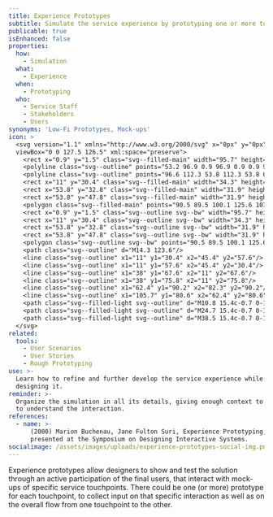 ```yaml
---
title: Experience Prototypes
subtitle: Simulate the service experience by prototyping one or more touchpoints.
publicable: true
isEnhanced: false
properties:
  how:
    - Simulation
  what:
    - Experience
  when:
    - Prototyping
  who:
    - Service Staff
    - Stakeholders
    - Users
synonyms: 'Low-Fi Prototypes, Mock-ups'
icon: >
  <svg version="1.1" xmlns="http://www.w3.org/2000/svg" x="0px" y="0px"
  viewBox="0 0 127.5 126.5" xml:space="preserve">
    <rect x="0.9" y="1.5" class="svg--filled-main" width="95.7" height="19.5"/>
    <polyline class="svg--outline" points="53.2 96.9 0.9 96.9 0.9 0.9 96.9 0.9 96.9 65.6 "/>
    <polyline class="svg--outline" points="96.6 112.3 53.8 112.3 53.8 66.6 117.5 66.6 117.5 96.8 "/>
    <rect x="11" y="30.4" class="svg--filled-main" width="34.3" height="27.2"/>
    <rect x="53.8" y="32.8" class="svg--filled-main" width="31.9" height="7.5"/>
    <rect x="53.8" y="47.8" class="svg--filled-main" width="31.9" height="7.5"/>
    <polygon class="svg--filled-main" points="90.5 89.5 100.1 125.6 107.3 114.4 117.4 124.6 125.5 116.4 115.4 106.3 126.6 99.2 "/>
    <rect x="0.9" y="1.5" class="svg--outline svg--bw" width="95.7" height="19.5"/>
    <rect x="11" y="30.4" class="svg--outline svg--bw" width="34.3" height="27.2"/>
    <rect x="53.8" y="32.8" class="svg--outline svg--bw" width="31.9" height="7.5"/>
    <rect x="53.8" y="47.8" class="svg--outline svg--bw" width="31.9" height="7.5"/>
    <polygon class="svg--outline svg--bw" points="90.5 89.5 100.1 125.6 107.3 114.4 117.4 124.6 125.5 116.4 115.4 106.3 126.6 99.2 "/>
    <path class="svg--outline" d="M14.3 123.6"/>
    <line class="svg--outline" x1="11" y1="30.4" x2="45.4" y2="57.6"/>
    <line class="svg--outline" x1="11" y1="57.6" x2="45.4" y2="30.4"/>
    <line class="svg--outline" x1="38" y1="67.6" x2="11" y2="67.6"/>
    <line class="svg--outline" x1="38" y1="75.8" x2="11" y2="75.8"/>
    <line class="svg--outline" x1="62.4" y1="90.2" x2="82.3" y2="90.2"/>
    <line class="svg--outline" x1="105.7" y1="80.6" x2="62.4" y2="80.6"/>
    <path class="svg--filled-light svg--outline" d="M10.8 15.4c-0.7 0-1.3-0.3-1.8-0.8 -0.1-0.1-0.2-0.2-0.3-0.4 -0.1-0.1-0.2-0.3-0.2-0.4 -0.1-0.2-0.1-0.3-0.2-0.5 0-0.2-0.1-0.3-0.1-0.5 0-0.7 0.3-1.3 0.8-1.8 0.7-0.7 1.8-0.9 2.8-0.6 0.3 0.1 0.6 0.3 0.8 0.6 0.5 0.5 0.7 1.1 0.7 1.8 0 0.2 0 0.3-0.1 0.5 0 0.2-0.1 0.3-0.1 0.5 -0.1 0.2-0.2 0.3-0.3 0.4 -0.1 0.2-0.2 0.3-0.3 0.4 -0.2 0.3-0.5 0.4-0.8 0.6C11.5 15.3 11.2 15.4 10.8 15.4z"/>
    <path class="svg--filled-light svg--outline" d="M24.7 15.4c-0.7 0-1.3-0.3-1.8-0.8 -0.1-0.1-0.2-0.2-0.3-0.4 -0.1-0.1-0.2-0.3-0.2-0.4 -0.1-0.2-0.1-0.3-0.2-0.5 0-0.2-0.1-0.3-0.1-0.5 0-0.7 0.3-1.3 0.8-1.8 0.7-0.7 1.8-0.9 2.8-0.6 0.3 0.1 0.6 0.3 0.8 0.6 0.5 0.5 0.7 1.1 0.7 1.8 0 0.2 0 0.3-0.1 0.5 0 0.2-0.1 0.3-0.1 0.5 -0.1 0.2-0.2 0.3-0.3 0.4 -0.1 0.2-0.2 0.3-0.3 0.4 -0.2 0.3-0.5 0.4-0.8 0.6C25.3 15.3 25 15.4 24.7 15.4z"/>
    <path class="svg--filled-light svg--outline" d="M38.5 15.4c-0.7 0-1.3-0.3-1.8-0.8 -0.1-0.1-0.2-0.2-0.3-0.4 -0.1-0.1-0.2-0.3-0.2-0.4 -0.1-0.2-0.1-0.3-0.2-0.5 0-0.2-0.1-0.3-0.1-0.5 0-0.7 0.3-1.3 0.8-1.8 0.7-0.7 1.8-0.9 2.8-0.6 0.3 0.1 0.6 0.3 0.8 0.6 0.5 0.5 0.7 1.1 0.7 1.8 0 0.2 0 0.3-0.1 0.5 0 0.2-0.1 0.3-0.1 0.5 -0.1 0.2-0.2 0.3-0.3 0.4 -0.1 0.2-0.2 0.3-0.3 0.4 -0.2 0.3-0.5 0.4-0.8 0.6C39.1 15.3 38.8 15.4 38.5 15.4z"/>
  </svg>
related:
  tools:
    - User Scenarios
    - User Stories
    - Rough Prototyping
use: >-
  Learn how to refine and further develop the service experience while still
  designing it.
reminder: >-
  Organize the simulation in all its details, giving enough context to the user
  to understand the interaction.
references:
  - name: >-
      (2000) Marion Buchenau, Jane Fulton Suri, Experience Prototyping, paper
      presented at the Symposium on Designing Interactive Systems.
socialimage: /assets/images/uploads/experience-prototypes-social-img.png
---
```

Experience prototypes allow designers to show and test the solution through an active participation of the final users, that interact with mock-ups of specific service touchpoints. There could be one (or more) prototype for each touchpoint, to collect input on that specific interaction as well as on the overall flow from one touchpoint to the other.
